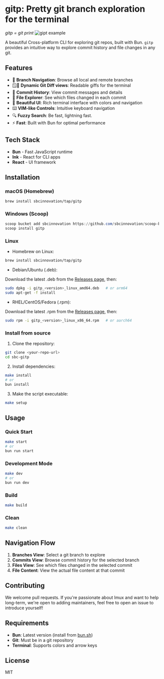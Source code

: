 # gitp: Pretty git branch exploration for the terminal

_gitp = git print_
![gipt example](docs/assets/demo.gif)

A beautiful Cross-platform CLI for exploring git repos, built with Bun. `gitp` provides an intuitive way to explore commit history and file changes in any git.

## Features

- 🌿 **Branch Navigation**: Browse all local and remote branches
- 🪟🔄 **Dynamic Git Diff views**: Readable giffs for the terminal
- 📝 **Commit History**: View commit messages and details
- 📁 **File Explorer**: See which files changed in each commit
- 🎨 **Beautiful UI**: Rich terminal interface with colors and navigation
- ⌨️ **VIM-like Controls**: Intuitive keyboard navigation
- 🔍 **Fuzzy Search**: Be fast, lightning fast.
- ⚡ **Fast**: Built with Bun for optimal performance

## Tech Stack

- **Bun** - Fast JavaScript runtime
- **Ink** - React for CLI apps
- **React** - UI framework

## Installation

### macOS (Homebrew)

```bash
brew install sbcinnovation/tap/gitp
```

### Windows (Scoop)

```powershell
scoop bucket add sbcinnovation https://github.com/sbcinnovation/scoop-bucket
scoop install gitp
```

### Linux

- Homebrew on Linux:

```bash
brew install sbcinnovation/tap/gitp
```

- Debian/Ubuntu (.deb):

Download the latest .deb from the [Releases page](https://github.com/sbcinnovation/sbc-gitp/releases), then:

```bash
sudo dpkg -i gitp_<version>_linux_amd64.deb   # or arm64
sudo apt-get -f install
```

- RHEL/CentOS/Fedora (.rpm):

Download the latest .rpm from the [Releases page](https://github.com/sbcinnovation/sbc-gitp/releases), then:

```bash
sudo rpm -i gitp_<version>_linux_x86_64.rpm   # or aarch64
```

### Install from source

1. Clone the repository:

```bash
git clone <your-repo-url>
cd sbc-gitp
```

2. Install dependencies:

```bash
make install
# or
bun install
```

3. Make the script executable:

```bash
make setup
```

## Usage

### Quick Start

```bash
make start
# or
bun run start
```

### Development Mode

```bash
make dev
# or
bun run dev
```

### Build

```bash
make build
```

### Clean

```bash
make clean
```

## Navigation Flow

1. **Branches View**: Select a git branch to explore
2. **Commits View**: Browse commit history for the selected branch
3. **Files View**: See which files changed in the selected commit
4. **File Content**: View the actual file content at that commit

## Contributing

We welcome pull requests. If you're passionate about lmux and want to help long-term, we're open to adding maintainers, feel free to open an issue to introduce yourself!

## Requirements

- **Bun**: Latest version (install from [bun.sh](https://bun.sh))
- **Git**: Must be in a git repository
- **Terminal**: Supports colors and arrow keys

## License

MIT
